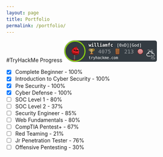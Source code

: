 ```yaml
---
layout: page
title: Portfolio
permalink: /portfolio/
---
```


#TryHackMe Progress
<img src="/assets/THMBadge.png">

- [x] Complete Beginner - 100%
- [x] Introduction to Cyber Security - 100%
- [x] Pre Security - 100%
- [x] Cyber Defense - 100%
- [ ] SOC Level 1 - 80%
- [ ] SOC Level 2 - 37%
- [ ] Security Engineer - 85%
- [ ] Web Fundamentals - 80%
- [ ] CompTIA Pentest+ - 67%
- [ ] Red Teaming - 21%
- [ ] Jr Penetration Tester - 76%
- [ ] Offensive Pentesting - 30%
